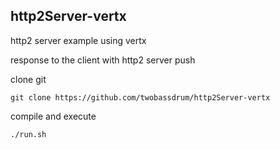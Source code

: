 ## http2Server-vertx

http2 server example using vertx

response to the client with http2 server push

clone git

`git clone https://github.com/twobassdrum/http2Server-vertx`

compile and execute

`./run.sh`

